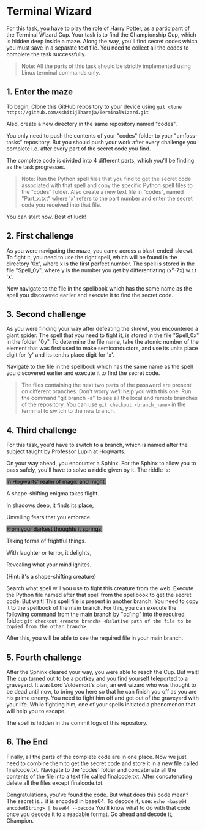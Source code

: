# Terminal Wizard

For this task, you have to play the role of Harry Potter, as a participant of the Terminal Wizard Cup. Your task is to find the Championship Cup, which is hidden deep inside a maze. Along the way, you'll find secret codes which you must save in a separate text file. You need to collect all the codes to complete the task successfully.

> Note: All the parts of this task should be strictly implemented using Linux terminal commands only. 

## 1. Enter the maze

To begin, Clone this GitHub repository to your device using
```git clone https://github.com/KshitijThareja/TerminalWizard.git```

Also, create a new directory in the same repository named "codes".

You only need to push the contents of your "codes" folder to your "amfoss-tasks" repository. But you should push your work after every challenge you complete i.e. after every part of the secret code you find.

The complete code is divided into 4 different parts, which you'll be finding as the task progresses.

> Note: Run the Python spell files that you find to get the secret code associated with that spell and copy the specific Python spell files to the "codes" folder. Also create a new text file in "codes", named "Part_x.txt" where 'x' refers to the part number and enter the secret code you received into that file.

You can start now. Best of luck!

## 2. First challenge

As you were navigating the maze, you came across a blast-ended-skrewt. To fight it, you need to use the right spell, which will be found in the directory '0x', where x is the first perfect number. The spell is stored in the file "Spell_0y", where y is the number you get by differentiating (x²-7x) w.r.t 'x'.

Now navigate to the file in the spellbook which has the same name as the spell you discovered earlier and execute it to find the secret code.

## 3. Second challenge

As you were finding your way after defeating the skrewt, you encountered a giant spider. The spell that you need to fight it, is stored in the file "Spell_0x" in the folder "0y". To determine the file name, take the atomic number of the element that was first used to make semiconductors, and use its units place digit for 'y' and its tenths place digit for 'x'.

Navigate to the file in the spellbook which has the same name as the spell you discovered earlier and execute it to find the secret code.

> The files containing the next two parts of the password are present on different branches. Don't worry we’ll help you with this one. Run the command "git branch -a" to see all the local and remote branches of the repository. You can use `git checkout <branch_name>` in the terminal to switch to the new branch.

## 4. Third challenge
For this task, you'd have to switch to a branch, which is named after the subject taught by Professor Lupin at Hogwarts.

On your way ahead, you encounter a Sphinx. For the Sphinx to allow you to pass safely, you'll have to solve a riddle given by it. The riddle is:

<mark style="background-color: grey">In Hogwarts' realm of magic and might,

A shape-shifting enigma takes flight.

In shadows deep, it finds its place,

Unveiling fears that you embrace.</mark>

<mark style="background-color: grey">From your darkest thoughts it springs,

Taking forms of frightful things.

With laughter or terror, it delights,

Revealing what your mind ignites.</mark>

(Hint: it's a shape-shifting creature)

Search what spell will you use to fight this creature from the web. Execute the Python file named after that spell from the spellbook to get the secret code. But wait! This spell file is present in another branch. You need to copy it to the spellbook of the main branch. For this, you can execute the following command from the main branch by "cd'ing" into the required folder:
``` git checkout <remote branch> <Relative path of the file to be copied from the other branch> ```

After this, you will be able to see the required file in your main branch.

## 5. Fourth challenge

After the Sphinx cleared your way, you were able to reach the Cup. But wait! The cup turned out to be a portkey and you find yourself teleported to a graveyard. It was Lord Voldemort's plan, an evil wizard who was thought to be dead until now, to bring you here so that he can finish you off as you are his prime enemy. You need to fight him off and get out of the graveyard with your life. While fighting him, one of your spells initiated a phenomenon that will help you to escape.

The spell is hidden in the commit logs of this repository. 

## 6. The End
Finally, all the parts of the complete code are in one place. Now we just need to combine them to get the secret code and store it in a new file called finalcode.txt. Navigate to the 'codes' folder and concatenate all the contents of the file into a text file called finalcode.txt. After concatenating delete all the files except finalcode.txt.

Congratulations, you've found the code. But what does this code mean?    The secret is... it is encoded in base64. To decode it, use:
``` echo <base64 encodedString> | base64 --decode ```
You'll know what to do with that code once you decode it to a readable format. Go ahead and decode it, Champion. 
